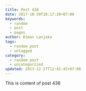 ```yaml
---
title: Post 438
date: 2017-10-30T18:17:20+07:00
keywords:
  - random
  - post
  - pages
author: Dimas Lanjaka
tags:
  - random post
  - untagged
category:
  - random post
  - uncategorized
updated: 2013-12-27T12:41:45+07:00
---
```

This is content of post 438